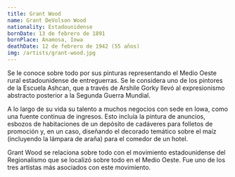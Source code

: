 ```yaml
---
title: Grant Wood
name: Grant DeVolson Wood
nationality: Estadounidense
bornDate: 13 de febrero de 1891
bornPlace: Anamosa, Iowa
deathDate: 12 de febrero de 1942 (55 años)
img: /artists/grant-wood.jpg
---
```

Se le conoce sobre todo por sus pinturas representando el Medio Oeste rural estadounidense de entreguerras. Se le considera uno de los pintores de la Escuela Ashcan, que a través de Arshile Gorky llevó al expresionismo abstracto posterior a la Segunda Guerra Mundial.

A lo largo de su vida su talento a muchos negocios con sede en Iowa, como una fuente continua de ingresos. Esto incluía la pintura de anuncios, esbozos de habitaciones de un depósito de cadáveres para folletos de promoción y, en un caso, diseñando el decorado temático sobre el maíz (incluyendo la lámpara de araña) para el comedor de un hotel.

Grant Wood se relaciona sobre todo con el movimiento estadounidense del Regionalismo que se localizó sobre todo en el Medio Oeste. Fue uno de los tres artistas más asociados con este movimiento.